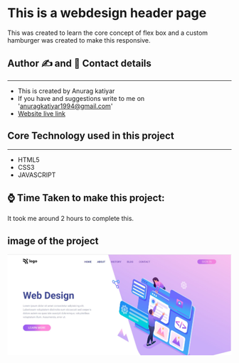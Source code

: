 # This is a webdesign header page
This was created to learn the core concept of flex box and a custom hamburger was created to make this responsive.
## Author ✍ and 📱 Contact details
---
- This is created by Anurag katiyar
- If you have and suggestions write to me on 'anuragkatiyar1994@gmail.com'
- [Website live link](https://graceful-conkies-68ff4f.netlify.app/)
## Core Technology used in this project
---
- HTML5
- CSS3
- JAVASCRIPT
## ⌚ Time Taken to make this project:
It took me around 2 hours to complete this.
## image of the project 
![alt text](./images/webdesign-img.jpg)